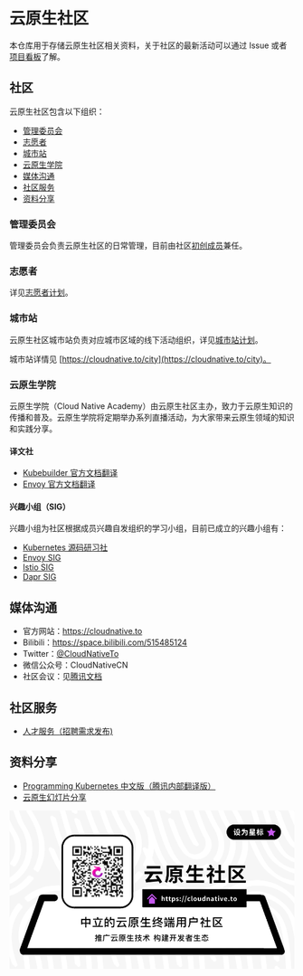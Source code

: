 # 云原生社区

本仓库用于存储云原生社区相关资料，关于社区的最新活动可以通过 Issue 或者[项目看板](https://github.com/orgs/cloudnativeto/projects/1)了解。

## 社区

云原生社区包含以下组织：

- [管理委员会](#管理委员会)
- [志愿者](志愿者)
- [城市站](#城市站)
- [云原生学院](#云原生学院)
- [媒体沟通](#媒体沟通)
- [社区服务](#社区服务)
- [资料分享](#资料分享)

### 管理委员会

管理委员会负责云原生社区的日常管理，目前由社区[初创成员](https://cloudnative.to/team)兼任。

### 志愿者

详见[志愿者计划](https://github.com/cloudnativeto/community/issues/65)。

### 城市站

云原生社区城市站负责对应城市区域的线下活动组织，详见[城市站计划](https://github.com/cloudnativeto/community/issues/50)。

城市站详情见 [https://cloudnative.to/city](https://cloudnative.to/city)。

### 云原生学院

云原生学院（Cloud Native Academy）由云原生社区主办，致力于云原生知识的传播和普及。云原生学院将定期举办系列直播活动，为大家带来云原生领域的知识和实践分享。

#### 译文社

- [Kubebuilder 官方文档翻译](https://github.com/cloudnativeto/kubebuilder)
- [Envoy 官方文档翻译](https://github.com/cloudnativeto/envoy)

#### 兴趣小组（SIG）

兴趣小组为社区根据成员兴趣自发组织的学习小组，目前已成立的兴趣小组有：

- [Kubernetes 源码研习社](https://github.com/cloudnativeto/sig-k8s-source-code)
- [Envoy SIG](https://github.com/cloudnativeto/sig-envoy)
- [Istio  SIG](https://github.com/cloudnativeto/sig-istio)
- [Dapr SIG](https://github.com/cloudnativeto/sig-dapr)

## 媒体沟通

- 官方网站：https://cloudnative.to
- Bilibili：https://space.bilibili.com/515485124
- Twitter：[@CloudNativeTo](https://twitter.com/CloudNativeCN)
- 微信公众号：CloudNativeCN
- 社区会议：见[腾讯文档](https://docs.qq.com/doc/DYXNlVlZObGNrQU9M)

## 社区服务

- [人才服务（招聘需求发布)](https://github.com/cloudnativeto/cloudnative.to/issues/87)

## 资料分享

- [Programming Kubernetes 中文版（腾讯内部翻译版）](https://github.com/cloudnativeto/sig-k8s-source-code/issues/12)
- [云原生幻灯片分享](https://github.com/cloudnativeto/slides)

![云原生社区微信公众号](art/wechat/wechat-bottom-banner.png)
